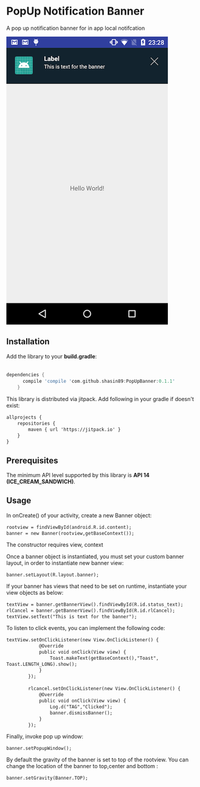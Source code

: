 # PopUp Notification Banner

A pop up notification banner for in app local notifcation

![demo](/screenshot.png)


## Installation

Add the library to your **build.gradle**:

```gradle

dependencies {
      compile 'compile 'com.github.shasin89:PopUpBanner:0.1.1'
    }
```
This library is distributed via jitpack. Add following in your gradle if doesn't exist:

```
allprojects {
    repositories {
        maven { url 'https://jitpack.io' }
    }
}
```

## Prerequisites

The minimum API level supported by this library is **API 14 (ICE_CREAM_SANDWICH)**.

## Usage

In onCreate() of your activity, create a new Banner object:

```
rootview = findViewById(android.R.id.content);
banner = new Banner(rootview,getBaseContext());
```
The constructor requires view, context

Once a banner object is instantiated, you must set your custom banner layout, in order to instantiate new banner view:

```
banner.setLayout(R.layout.banner);
```

If your banner has views that need to be set on runtime, instantiate your view objects as below:
```
textView = banner.getBannerView().findViewById(R.id.status_text);
rlCancel = banner.getBannerView().findViewById(R.id.rlCancel);
textView.setText("This is text for the banner");
```

To listen to click events, you can implement the following code:
```
textView.setOnClickListener(new View.OnClickListener() {
            @Override
            public void onClick(View view) {
                Toast.makeText(getBaseContext(),"Toast", Toast.LENGTH_LONG).show();
            }
        });

        rlcancel.setOnClickListener(new View.OnClickListener() {
            @Override
            public void onClick(View view) {
                Log.d("TAG","Clicked");
                banner.dismissBanner();
            }
        });
```

Finally, invoke pop up window:
```
banner.setPopupWindow();
```

By default the gravity of the banner is set to top of the rootview. You can change the location of the banner to top,center and bottom :
```
banner.setGravity(Banner.TOP);
```

